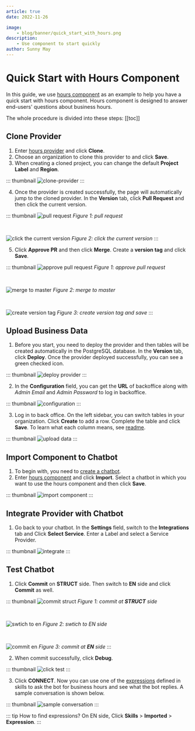 ```yaml
---
article: true
date: 2022-11-26

image:
    - blog/banner/quick_start_with_hours.png
description:
    - Use component to start quickly
author: Sunny May
---
```


# Quick Start with Hours Component
In this guide, we use [hours component](https://build.opencui.io/org/622c8ff683536204fe062b55/agent/630dc3282d6df2e68a96c688/service_schema) as an example to help you have a quick start with hours component. Hours component is designed to answer end-users' questions about business hours. 

The whole procedure is divided into these steps:
[[toc]]

## Clone Provider

1. Enter [hours provider](https://build.opencui.io/org/622c8ff683536204fe062b55/agent/634cf3c5fba1927bffe79c86/service_schema) and click **Clone**.
2. Choose an organization to clone this provider to and click **Save**.
3. When creating a cloned project, you can change the default **Project Label** and **Region**.

::: thumbnail
![clone-provider](/images/blog/quick-start-with-service/clone-provider.png)
:::

4. Once the provider is created successfully, the page will automatically jump to the cloned provider. In the **Version** tab, click **Pull Request** and then click the current version.

::: thumbnail
![pull request](/images/blog/quick-start-with-service/pull-request.png)
*Figure 1: pull request*

<br>

![click the current version](/images/blog/quick-start-with-service/click-version.png)
*Figure 2: click the current version*
:::

5. Click **Approve PR** and then click **Merge**. Create a **version tag** and click **Save**.

::: thumbnail
![approve pull request](/images/blog/quick-start-with-service/approve-pr.png)
*Figure 1: approve pull request*

<br>

![merge to master](/images/blog/quick-start-with-service/merge.png)
*Figure 2: merge to master*

<br>

![create version tag](/images/blog/quick-start-with-service/create-version-tag.png)
*Figure 3: create version tag and save*
:::

## Upload Business Data
1. Before you start, you need to deploy the provider and then tables will be created automatically in the PostgreSQL database. In the **Version** tab, click **Deploy**. Once the provider deployed successfully, you can see a green checked icon.

::: thumbnail
![deploy provider](/images/blog/quick-start-with-service/deploy-provider.png)
:::

2. In the **Configuration** field, you can get the **URL** of backoffice along with *Admin Email* and *Admin Password* to log in backoffice. 

::: thumbnail
![configuration](/images/blog/quick-start-with-service/configuration.png)
:::

3. Log in to back office. On the left sidebar, you can switch tables in your organization. Click **Create** to add a row. Complete the table and click **Save**. To learn what each column means, see [readme](../articles/hours-readme.html#about-table).

::: thumbnail
![upload data](/images/blog/quick-start-with-service/upload-data.png)
::: 

## Import Component to Chatbot
1. To begin with, you need to [create a chatbot](../guide/pingpong.md#create-chatbot).
2. Enter [hours component](https://build.opencui.io/org/622c8ff683536204fe062b55/agent/630dc3282d6df2e68a96c688/service_schema) and click **Import**. Select a chatbot in which you want to use the hours component and then click **Save**.

::: thumbnail
![import component](/images/blog/quick-start-with-service/import-component.png)
:::

## Integrate Provider with Chatbot

1. Go back to your chatbot. In the **Settings** field, switch to the **Integrations** tab and Click **Select Service**. Enter a Label and select a Service Provider.

::: thumbnail
![integrate](/images/blog/quick-start-with-service/integrate.png)
:::

## Test Chatbot
1. Click **Commit** on **STRUCT** side. Then switch to **EN** side and click **Commit** as well.

::: thumbnail
![commit struct](/images/blog/quick-start-with-service/commit-struct.png)
*Figure 1: commit at **STRUCT** side*

<br>

![swtich to en](/images/blog/quick-start-with-service/switch-to-en.png)
*Figure 2: swtich to EN side*

<br>

![commit en](/images/blog/quick-start-with-service/commit-en.png)
*Figure 3: commit at **EN** side*
:::

2. When commit successfully, click **Debug**.

::: thumbnail
![click test](/images/blog/quick-start-with-service/click-test.png)
:::

3. Click **CONNECT**. Now you can use one of the [expressions](../guide/glossary.md#expression-exemplars) defined in skills to ask the bot for business hours and see what the bot replies. A sample conversation is shown below.

::: thumbnail
![sample conversation](/images/blog/quick-start-with-service/conversation.png)
:::

::: tip How to find expressions?
On EN side, Click **Skills** > **Imported** > **Expression**.
:::
